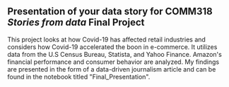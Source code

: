 ## Presentation of your data story for COMM318 _Stories from data_ Final Project

This project looks at how Covid-19 has affected retail industries and considers how Covid-19 accelerated the boon in e-commerce. It utilizes data from the U.S Census Bureau, Statista, and Yahoo Finance. Amazon's financial performance and consumer behavior are analyzed. My findings are presented in the form of a data-driven journalism article and can be found in the notebook titled "Final_Presentation". 




